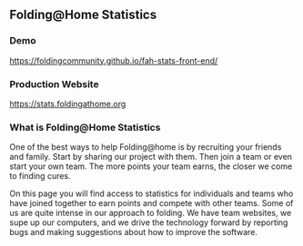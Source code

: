 ## Folding@Home Statistics

### Demo
https://foldingcommunity.github.io/fah-stats-front-end/

### Production Website
https://stats.foldingathome.org

### What is Folding@Home Statistics
One of the best ways to help Folding@home is by recruiting your friends and family. Start by sharing our project with them. Then join a team or even start your own team. The more points your team earns, the closer we come to finding cures.

On this page you will find access to statistics for individuals and teams who have joined together to earn points and compete with other teams. Some of us are quite intense in our approach to folding. We have team websites, we supe up our computers, and we drive the technology forward by reporting bugs and making suggestions about how to improve the software.